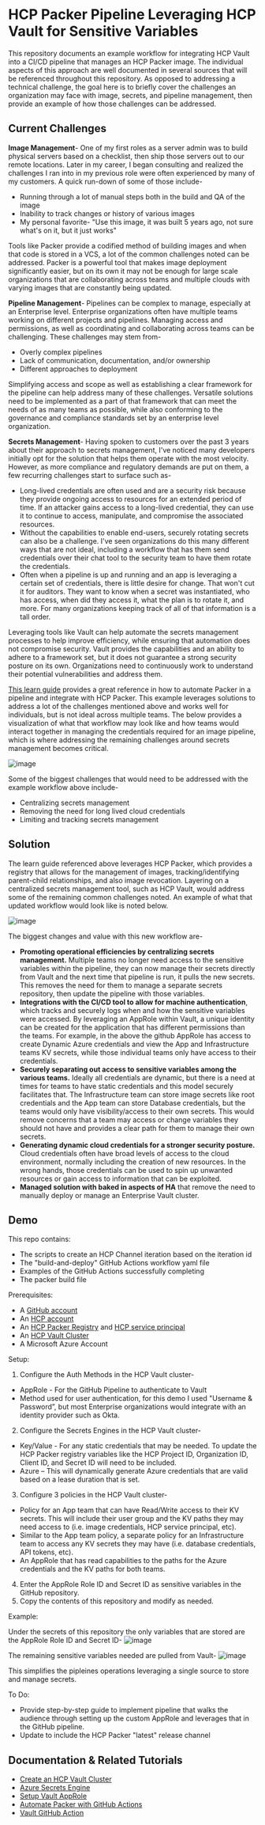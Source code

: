 # HCP Packer Pipeline Leveraging HCP Vault for Sensitive Variables

This repository documents an example workflow for integrating HCP Vault into a CI/CD pipeline that manages an HCP Packer image. The individual aspects of this approach are well documented in several sources that will be referenced throughout this repository. As opposed to addressing a technical challenge, the goal here is to briefly cover the challenges an organization may face with image, secrets, and pipeline management, then provide an example of how those challenges can be addressed.

## Current Challenges 

**Image Management**- One of my first roles as a server admin was to build physical servers based on a checklist, then ship those servers out to our remote locations. Later in my career, I began consulting and realized the challenges I ran into in my previous role were often experienced by many of my customers. A quick run-down of some of those include- 

* Running through a lot of manual steps both in the build and QA of the image
* Inability to track changes or history of various images
* My personal favorite- "Use this image, it was built 5 years ago, not sure what's on it, but it just works" 

Tools like Packer provide a codified method of building images and when that code is stored in a VCS, a lot of the common challenges noted can be addressed. Packer is a powerful tool that makes image deployment significantly easier, but on its own it may not be enough for large scale organizations that are collaborating across teams and multiple clouds with varying images that are constantly being updated. 

**Pipeline Management**- Pipelines can be complex to manage, especially at an Enterprise level. Enterprise organizations often have multiple teams working on different projects and pipelines. Managing access and permissions, as well as coordinating and collaborating across teams can be challenging. These challenges may stem from- 

* Overly complex pipelines
* Lack of communication, documentation, and/or ownership
* Different approaches to deployment 
    
Simplifying access and scope as well as establishing a clear framework for the pipeline can help address many of these challenges. Versatile solutions need to be implemented as a part of that framework that can meet the needs of as many teams as possible, while  also conforming to the governance and compliance standards set by an enterprise level organization. 

**Secrets Management**- Having spoken to customers over the past 3 years about their approach to secrets management, I've noticed many developers initially opt for the solution that helps them operate with the most velocity. However, as more compliance and regulatory demands are put on them, a few recurring challenges start to surface such as-

* Long-lived credentials are often used and are a security risk because they provide ongoing access to resources for an extended period of time. If an attacker gains access to a long-lived credential, they can use it to continue to access, manipulate, and compromise the associated resources. 
* Without the capabilities to enable end-users, securely rotating secrets can also be a challenge. I've seen organizations do this many different ways that are not ideal, including a workflow that has them send credentials over their chat tool to the security team to have them rotate the credentials. 
* Often when a pipeline is up and running and an app is leveraging a certain set of credentials, there is little desire for change. That won't cut it for auditors. They want to know when a secret was instantiated, who has access, when did they access it, what the plan is to rotate it, and more. For many organizations keeping track of all of that information is a tall order.

Leveraging tools like Vault can help automate the secrets management processes to help improve efficiency, while ensuring that automation does not compromise security. Vault provides the capabilities and an ability to adhere to a framework set, but it does not guarantee a strong security posture on its own. Organizations need to continuously work to understand their potential vulnerabilities and address them.

[This learn guide](https://developer.hashicorp.com/packer/tutorials/cloud-production/github-actions) provides a great reference in how to automate Packer in a pipeline and integrate with HCP Packer. This example leverages solutions to address a lot of the challenges mentioned above and works well for individuals, but is not ideal across multiple teams. The below provides a visualization of what that workflow may look like and how teams would interact together in managing the credentials required for an image pipeline, which is where addressing the remaining challenges around secrets management becomes critical. 

![image](https://user-images.githubusercontent.com/56609570/210869213-d5c66e5e-46df-4b95-a5d6-8337775106e6.png)

Some of the biggest challenges that would need to be addressed with the example workflow above include- 
* Centralizing secrets management
* Removing the need for long lived cloud credentials
* Limiting and tracking secrets management

## Solution

The learn guide referenced above leverages HCP Packer, which provides a registry that allows for the management of images, tracking/identifying parent-child relationships, and also image revocation.  Layering on a centralized secrets management tool, such as HCP Vault, would address some of the remaining common challenges noted. An example of what that updated workflow would look like is noted below. 

![image](https://user-images.githubusercontent.com/56609570/210869977-7b9b3587-ef20-4fe8-a9fb-322f2ec694c6.png)

The biggest changes and value with this new workflow are-
* **Promoting operational efficiencies by centralizing secrets management.** Multiple teams no longer need access to the sensitive variables within the pipeline, they can now manage their secrets directly from Vault and the next time that pipeline is run, it pulls the new secrets. This removes the need for them to manage a separate secrets repository, then update the pipeline with those variables. 
* **Integrations with the CI/CD tool to allow for machine authentication**, which tracks and securely logs when and how the sensitive variables were accessed. By leveraging an AppRole within Vault, a unique identity can be created for the application that has different permissions than the teams. For example, in the above the github AppRole has access to create Dynamic Azure credentials and view the App and Infrastructure teams KV secrets, while those individual teams only have access to their credentials. 
* **Securely separating out access to sensitive variables among the various teams.** Ideally all credentials are dynamic, but there is a need at times for teams to have static credentials and this model securely facilitates that. The Infrastructure team can store image secrets like root credentials and the App team can store Database credentials, but the teams would only have visibility/access to their own secrets. This would remove concerns that a team may access or change variables they should not have and provides a clear path for them to manage their own secrets.   
* **Generating dynamic cloud credentials for a stronger security posture.** Cloud credentials often have broad levels of access to the cloud environment, normally including the creation of new resources. In the wrong hands, those credentials can be used to spin up unwanted resources or gain access to information that can be exploited. 
* **Managed solution with baked in aspects of HA** that remove the need to manually deploy or manage an Enterprise Vault cluster.

## Demo

This repo contains: 
* The scripts to create an HCP Channel iteration based on the iteration id
* The "build-and-deploy" GitHub Actions workflow yaml file
* Examples of the GitHub Actions successfully completing
* The packer build file

Prerequisites:
* A [GitHub account](https://github.com/)
* An [HCP account](https://portal.cloud.hashicorp.com/sign-in?utm_source=learn)
* An [HCP Packer Registry](https://developer.hashicorp.com/packer/tutorials/hcp-get-started/hcp-push-image-metadata#create-hcp-packer-registry) and [HCP service principal](https://developer.hashicorp.com/packer/tutorials/hcp-get-started/hcp-push-image-metadata#create-hcp-service-principal-and-set-to-environment-variable)
* An [HCP Vault Cluster](https://developer.hashicorp.com/vault/tutorials/cloud)
* A Microsoft Azure Account

Setup:
1. Configure the Auth Methods in the HCP Vault cluster-
 * AppRole - For the GitHub Pipeline to authenticate to Vault
 * Method used for user authentication, for this demo I used "Username & Password”, but most Enterprise organizations would integrate with an identity provider such as Okta. 
2. Configure the Secrets Engines in the HCP Vault cluster-
* Key/Value - For any static credentials that may be needed. To update the HCP Packer registry variables like the HCP Project ID, Organization ID, Client ID, and Secret ID will need to be included.
* Azure – This will dynamically generate Azure credentials that are valid based on a lease duration that is set. 
3. Configure 3 policies in the HCP Vault cluster-
* Policy for an App team that can have Read/Write access to their KV secrets. This will include their user group and the KV paths they may need access to (i.e. image credentials, HCP service principal, etc). 
* Similar to the App team policy, a separate policy for an Infrastructure team to access any KV secrets they may have (i.e. database credentials, API tokens, etc).
* An AppRole that has read capabilities to the paths for the Azure credentials and the KV paths for both teams. 
4. Enter the AppRole Role ID and Secret ID as sensitive variables in the GitHub repository. 
5. Copy the contents of this repository and modify as needed. 

Example: 

Under the secrets of this repository the only variables that are stored are the AppRole Role ID and Secret ID-
![image](https://user-images.githubusercontent.com/56609570/211422776-90c0bf96-7475-451f-867a-b94e3b3b90f3.png)

The remaining sensitive variables needed are pulled from Vault-
![image](https://user-images.githubusercontent.com/56609570/211422797-8bdc0a86-d4d3-4efd-a433-99d385b8bc2e.png)

This simplifies the pipleines operations leveraging a single source to store and manage secrets. 

To Do: 
* Provide step-by-step guide to implement pipeline that walks the audience through setting up the custom AppRole and leverages that in the GitHub pipeline.
* Update to include the HCP Packer "latest" release channel

## Documentation & Related Tutorials
* [Create an HCP Vault Cluster](https://developer.hashicorp.com/vault/tutorials/cloud/get-started-vault)
* [Azure Secrets Engine](https://developer.hashicorp.com/vault/tutorials/secrets-management/azure-secrets)
* [Setup Vault AppRole](https://developer.hashicorp.com/vault/tutorials/auth-methods/approle)
* [Automate Packer with GitHub Actions](https://developer.hashicorp.com/packer/tutorials/cloud-production/github-actions)
* [Vault GitHub Action](https://github.com/hashicorp/vault-action)

